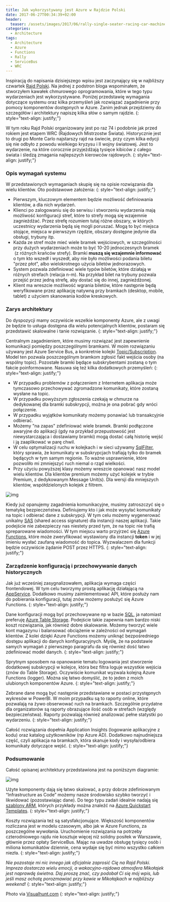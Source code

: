 ```yaml
---
title: Jak wykorzystywany jest Azure w Rajdzie Polski
date: 2017-06-27T00:34:39+02:00
header:
  teaser: /assets/images/2017/06/rally-single-seater-racing-car-machine-sardinia-1-1.jpg
categories:
  - Architecture
tags:
  - Architecture
  - Azure
  - Functions
  - Rally
  - ServiceBus
  - WRC
---
```

Inspiracją do napisania dzisiejszego wpisu jest zaczynający się w najbliższy czwartek <a href="http://www.rajdpolski.pl/" target="_blank" rel="noopener">Rajd Polski</a>. Na jednej z podstron bloga wspominałem, że stworzyłem kawałek chmurowego oprogramowania, które w tego typu wydarzeniach jest wykorzystywane. Poniżej przedstawię wymagania dotyczące systemu oraz kilka przemyśleń jak rozwiązać zagadnienie przy pomocy komponentów dostępnych w Azure. Zanim jednak przejdziemy do szczegółów i architektury napiszę kilka słów o samym rajdzie.
{: style="text-align: justify;"}

W tym roku Rajd Polski organizowany jest po raz 74 i podobnie jak przed rokiem jest etapem WRC (Rajdowych Mistrzostw Świata). Historycznie jest to drugi po Monte Carlo najstarszy rajd na świecie, przy czym kilka edycji się nie odbyło z powodu wielkiego kryzysu i II wojny światowej. Jest to wydarzenie, na które corocznie przyjeżdżają tysięce kibiców z całego świata i śledzą zmagania najlepszych kierowców rajdowych.
{: style="text-align: justify;"}

### Opis wymagań systemu

W przedstawionych wymaganiach skupię się na opisie rozwiązania dla wielu klientów. Oto podstawowe założenia:
{: style="text-align: justify;"}

- Pierwszym, kluczowym elementem będzie możliwość definiowania klientów, a dla nich wydarzeń.
- Klienci po zalogowaniu się do serwisu i stworzeniu wydarzenia mają możliwość konfiguracji stref, które to strefy mogą się wzajemnie zagnieżdżać. Przez strefę rozumiem tutaj różne obszary, w których uczestnicy wydarzenia będą się mogli poruszać. Mogą to być miejsca stojące, miejsca w pierwszym rzędzie, obszary dostępne jedynie dla obsługi, trybuny itp.
- Każda ze stref może mieć wiele bramek wejściowych, w szczególności przy dużych wydarzeniach może to być 10-20 jednoczesnych bramek  (z różnych krańców strefy). Bramki **muszą się wzajemnie informować** o tym kto wszedł i wyszedł, aby nie było możliwości podania biletu "przez płot", albo wielokrotnego użycia biletów jednorazowych.
- System pozwala zdefiniować wiele typów biletów, które działają w różnych strefach (relacja n-m). Na przykład bilet na trybuny pozwala przejść przez jedną strefę, aby dostać się do innej, zagnieżdżonej.
- Klient ma wreszcie możliwość wgrania biletów, które następnie będą weryfikowane przez aplikację natywną przy bramkach (desktop, mobile, tablet) z użyciem skanowania kodów kreskowych.

### Zarys architektury

Do dyspozycji mamy oczywiście wszelkie komponenty Azure, ale z uwagi że będzie to usługa dostępna dla wielu potencjalnych klientów, postaram się przedstawić skalowalne i tanie rozwiązanie.
{: style="text-align: justify;"}

Centralnym zagadnieniem, które musimy rozwiązać jest zapewnienie komunikacji pomiędzy poszczególnymi bramkami. W moim rozwiązaniu używany jest Azure Service Bus, a konkretnie kolejki <a href="https://docs.microsoft.com/en-us/azure/service-bus-messaging/service-bus-queues-topics-subscriptions" target="_blank" rel="noopener">Topic/Subscription</a>. Model ten pozwala poszczególnym bramkom zgłosić fakt wejścia osoby (na wspólny topic). Pozostałe bramki będące subskrybentami zostaną o tym fakcie poinformowane. Nasuwa się też kilka dodatkowych przemyśleń:
{: style="text-align: justify;"}

- W przypadku problemów z połączeniem z Internetem aplikacja może tymczasowo przechowywać zgromadzone komunikaty, które zostaną wysłane na topic.
- W przypadku powyższym zgłoszenia czekają w chmurze na dedykowanej dla bramki subskrypcji, można je ona pobrać gdy wróci połączenie.
- W przypadku wyjątków komunikaty możemy ponawiać lub transakcyjnie odbierać.
- Możemy "na zapas" zdefiniować wiele bramek. Bramki podłączone awaryjne do aplikacji (gdy na przykład przepustowość jest niewystarczająca i dostawiamy bramki) mogą dostać całą historię wejść i ją zaaplikować w parę chwil.
- W celu optymalizacji ruchu w kolejkach i w sieci używamy <a href="https://docs.microsoft.com/en-us/azure/service-bus-messaging/service-bus-messaging-sql-filter" target="_blank" rel="noopener">SqlFilter</a>, który sprawia, że komunikaty w subskrypcjach trafiają tylko do bramek będących w tym samym regionie. To ważne usprawnienie, które pozwoliło mi zmniejszyć ruch niemal o rząd wielkości.
- Przy użyciu powyższej klasy możemy wreszcie opanować nasz model wielu klientów. Dla klientów premium możemy użyć kolejek w trybie Premium, z dedykowanym Message Unit(s). Dla wersji dla mniejszych klientów, współdzielonych kolejek z filtrem.

![img](/assets/images/2017/06/TopicSubscription.png)

Kiedy już opanujemy zagadnienia komunikacyjne, musimy zatroszczyć się o tematykę bezpieczeństwa. Definiujemy kto i jak może wysyłać komunikaty na topic i odbierać dane z subskrypcji. W tym celu możemy wygenerować unikalny <a href="https://docs.microsoft.com/en-us/azure/service-bus-messaging/service-bus-sas" target="_blank" rel="noopener">SAS</a> (shared access signature) dla instancji naszej aplikacji. Takie podejście nie zabezpieczy nas niestety przed tym, że na topic nie trafią spreparowane wiadomości. W tym miejscu warto przyjrzeć się <a href="https://azure.microsoft.com/en-us/services/functions/" target="_blank" rel="noopener">Azure Functions</a>, które może zweryfikować wystawiony dla instancji **token** i w jej imieniu wysłać zaufaną wiadomość do topica. Wyzwalaczem dla funkcji będzie oczywiście żądanie POST przez HTTPS.
{: style="text-align: justify;"}

### Zarządzenie konfiguracją i przechowywanie danych historycznych

Jak już wcześniej zasygnalizowałem, aplikacja wymaga części frontendowej. W tym celu tworzymy prostą aplikację działającą na <a href="https://azure.microsoft.com/en-us/services/app-service/web/" target="_blank" rel="noopener">AppService</a>. Dodatkowo musimy zaimlementować API, które posłuży nam do pobierania konfiguracji, tutaj znów możemy posłużyć się Azure Functions.
{: style="text-align: justify;"}

Dane konfiguracji mogą być przechowywane np w bazie <a href="https://azure.microsoft.com/en-us/services/sql-database/" target="_blank" rel="noopener">SQL</a>, ja natomiast preferuję <a href="https://azure.microsoft.com/en-us/services/storage/tables/" target="_blank" rel="noopener">Azure Table Storage</a>. Podejście takie zapewnia nam bardzo niski koszt rozwiązania, jak również dobre skalowanie. Możemy tworzyć wiele kont magazynu i balansować obciążenie w zależności od wymagań klientów. Z kolei dzięki Azure Functions możemy uniknąć bezpośredniego dostępu aplikacji do danych konfiguracyjnych. Myślę, że na podstawie samych wymagań z pierwszego paragrafu da się również dość łatwo zdefiniować model danych.
{: style="text-align: justify;"}

Sprytnym sposobem na opanowanie tematu logowania jest stworzenie dodatkowej subskrypcji w kolejce, która bez filtra loguje wszystkie wejścia (znów do Table Storage). Oczywiście komunikat wyzwala kolejną Azure Functions (logger). Można się łatwo domyślić, że to jeden z moich ulubionych komponentów Azure.
{: style="text-align: justify;"}

Zebrane dane mogą być następnie przedstawiane w postaci przystępnych wykresów w PowerBI. W moim przypadku są to raporty online, które pozwalają na żywo obserwować ruch na bramkach. Szczególnie przydatne dla organizatorów są raporty obrazujące ilość osób w strefach (względy bezpieczeństwa). Raporty pozwalają również analizować pełne statystki po wydarzeniu.
{: style="text-align: justify;"}

Całość rozwiązania dopełnia Application Insights (logowanie aplikacyjne z kodu) oraz katalog użytkowników (np Azure AD). Dodatkowo najnudniejsza część, czyli aplikacja na bramkach, która skanuje kody i wysyła/odbiera komunikaty dotyczące wejść.
{: style="text-align: justify;"}

### Podsumowanie

Całość opisanej architektury przedstawiona jest na poniższym diagramie:

![img](/assets/images/2017/06/EventArchitecture.jpg)

Użyte komponenty dają się łatwo skalować, a przy dobrze zdefiniowanym &#8220;Infrastructure as Code&#8221; możemy nasze środowisko szybko tworzyć i likwidować (pozostawiając dane). Do tego typu zadań idealnie nadają się <a href="https://docs.microsoft.com/en-us/azure/azure-resource-manager/resource-group-authoring-templates" target="_blank" rel="noopener">szablony ARM</a>, których przykłady można znaleźć na <a href="https://github.com/Azure/azure-quickstart-templates" target="_blank" rel="noopener">Azure Quickstart Templates</a>.
{: style="text-align: justify;"}

Koszty rozwiązania też są satysfakcjonujące. Większość komponentów rozliczana jest w modelu czasowym, albo jak w Azure Functions, za poszczególne wywołania. Uruchomienie rozwiązania na potrzeby czterodniowego rajdu nie kosztuje więcej niż solidny posiłek w Warszawie, głównie przez opłaty ServiceBus. Mając na uwadze obsługę tysięcy osób i miliona komunikatów dziennie, cena wydaje się być mimo wszystko całkiem niezła.
{: style="text-align: justify;"}

_Nie pozostaje mi nic innego jak oficjalnie zaprosić Cię na Rajd Polski. Impreza dostarcza wielu emocji, a wakacyjno-rajdowa atmosfera Mikołajek jest naprawdę świetna. Daj proszę znać, czy podobał Ci się mój wpis, lub jeśli masz ochotę porozmawiać przy kawie w Mikołajkach w najbliższy weekend!_
{: style="text-align: justify;"}

Photo via [Visualhunt.com](https://visualhunt.com/re/994773)
{: style="text-align: justify;"}
